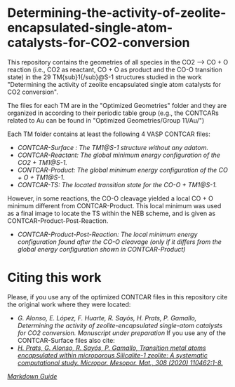 # Determining-the-activity-of-zeolite-encapsulated-single-atom-catalysts-for-CO2-conversion
This repository contains the geometries of all species in the CO2 --> CO + O reaction (i.e., CO2 as reactant, CO + O as product and the CO-O transition state) in the 29 TM{sub}1{/sub}@S-1 structures studied in the work "Determining the activity of zeolite encapsulated single atom catalysts for CO2 conversion".

The files for each TM are in the "Optimized Geometries" folder and they are organized in according to their periodic table group (e.g., the CONTCARs related to Au can be found in "Optimized Geometries/Group 11/Au/")

Each TM folder contains at least the following 4 VASP CONTCAR files:
   - *CONTCAR-Surface : The TM1@S-1 structure without any adatom.*
   - *CONTCAR-Reactant: The global minimum energy configuration of the CO2 + TM1@S-1.*
   - *CONTCAR-Product:  The global minimum energy configuration of the CO + O + TM1@S-1.*
   - *CONTCAR-TS:       The located transition state for the CO-O + TM1@S-1.*

However, in some reactions, the CO-O cleavage yielded a local CO + O minimum different from CONTCAR-Product. This local minimum was used as a final image to locate the TS within the NEB scheme, and is given as CONTCAR-Product-Post-Reaction.
   - *CONTCAR-Product-Post-Reaction: The local minimum energy configuration found after the CO-O cleavage (only if it differs from the global energy configuration shown in CONTCAR-Product)*

# Citing this work
Please, if you use any of the optimized CONTCAR files in this repository cite the original work where they were located:
- *G. Alonso, E. López, F. Huarte, R. Sayós, H. Prats, P. Gamallo, Determining the activity of zeolite-encapsulated single-atom catalysts for CO2 conversion. Manuscript under preparation*
If you use any of the CONTCAR-Surface files also cite:
- *[H. Prats, G. Alonso, R. Sayós, P. Gamallo, Transition metal atoms encapsulated within microporous Silicalite-1 zeolite: A systematic computational study. Micropor. Mesopor. Mat., 308 (2020) 110462:1-8.](https://www.sciencedirect.com/science/article/abs/pii/S1387181120304649?via%3Dihub)*
 
*[Markdown Guide](https://www.markdownguide.org)*
